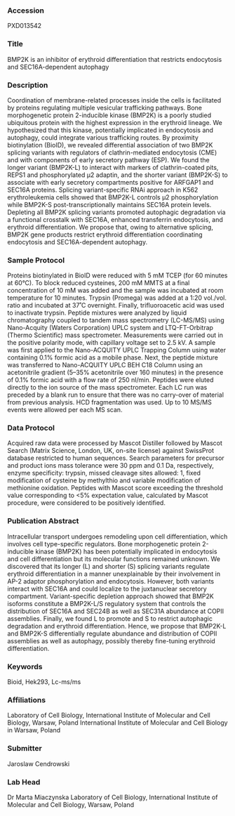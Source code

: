 ### Accession
PXD013542

### Title
BMP2K is an inhibitor of erythroid differentiation that restricts endocytosis and SEC16A-dependent autophagy

### Description
Coordination of membrane-related processes inside the cells is facilitated by proteins regulating multiple vesicular trafficking pathways. Bone morphogenetic protein 2-inducible kinase (BMP2K) is a poorly studied ubiquitous protein with the highest expression in the erythroid lineage. We hypothesized that this kinase, potentially implicated in endocytosis and autophagy, could integrate various trafficking routes. By proximity biotinylation (BioID), we revealed differential association of two BMP2K splicing variants with regulators of clathrin-mediated endocytosis (CME) and with components of early secretory pathway (ESP). We found the longer variant (BMP2K-L) to interact with markers of clathrin-coated pits, REPS1 and phosphorylated μ2 adaptin, and the shorter variant (BMP2K-S) to associate with early secretory compartments positive for ARFGAP1 and SEC16A proteins. Splicing variant-specific RNAi approach in K562 erythroleukemia cells showed that BMP2K-L controls μ2 phosphorylation while BMP2K-S post-transcriptionally maintains SEC16A protein levels. Depleting all BMP2K splicing variants promoted autophagic degradation via a functional crosstalk with SEC16A, enhanced transferrin endocytosis, and erythroid differentiation. We propose that, owing to alternative splicing, BMP2K gene products restrict erythroid differentiation coordinating endocytosis and SEC16A-dependent autophagy.

### Sample Protocol
Proteins biotinylated in BioID were reduced with 5 mM TCEP (for 60 minutes at 60°C). To block reduced cysteines, 200 mM MMTS at a final concentration of 10 mM was added and the sample was incubated at room temperature for 10 minutes. Trypsin (Promega) was added at a 1:20 vol./vol. ratio and incubated at 37˚C overnight. Finally, trifluoroacetic acid was used to inactivate trypsin. Peptide mixtures were analyzed by liquid chromatography coupled to tandem mass spectrometry (LC-MS/MS) using Nano-Acquity (Waters Corporation) UPLC system and LTQ-FT-Orbitrap (Thermo Scientific) mass spectrometer. Measurements were carried out in the positive polarity mode, with capillary voltage set to 2.5 kV. A sample was first applied to the Nano-ACQUITY UPLC Trapping Column using water containing 0.1% formic acid as a mobile phase. Next, the peptide mixture was transferred to Nano-ACQUITY UPLC BEH C18 Column using an acetonitrile gradient (5–35% acetonitrile over 160 minutes) in the presence of 0.1% formic acid with a flow rate of 250 nl/min. Peptides were eluted directly to the ion source of the mass spectrometer. Each LC run was preceded by a blank run to ensure that there was no carry-over of material from previous analysis. HCD fragmentation was used. Up to 10 MS/MS events were allowed per each MS scan.

### Data Protocol
Acquired raw data were processed by Mascot Distiller followed by Mascot Search (Matrix Science, London, UK, on-site license) against SwissProt database restricted to human sequences. Search parameters for precursor and product ions mass tolerance were 30 ppm and 0.1 Da, respectively, enzyme specificity: trypsin, missed cleavage sites allowed: 1, fixed modification of cysteine by methylthio and variable modification of methionine oxidation. Peptides with Mascot score exceeding the threshold value corresponding to <5% expectation value, calculated by Mascot procedure, were considered to be positively identified.

### Publication Abstract
Intracellular transport undergoes remodeling upon cell differentiation, which involves cell type-specific regulators. Bone morphogenetic protein 2-inducible kinase (BMP2K) has been potentially implicated in endocytosis and cell differentiation but its molecular functions remained unknown. We discovered that its longer (L) and shorter (S) splicing variants regulate erythroid differentiation in a manner unexplainable by their involvement in AP-2 adaptor phosphorylation and endocytosis. However, both variants interact with SEC16A and could localize to the juxtanuclear secretory compartment. Variant-specific depletion approach showed that BMP2K isoforms constitute a BMP2K-L/S regulatory system that controls the distribution of SEC16A and SEC24B as well as SEC31A abundance at COPII assemblies. Finally, we found L to promote and S to restrict autophagic degradation and erythroid differentiation. Hence, we propose that BMP2K-L and BMP2K-S differentially regulate abundance and distribution of COPII assemblies as well as autophagy, possibly thereby fine-tuning erythroid differentiation.

### Keywords
Bioid, Hek293, Lc-ms/ms

### Affiliations
Laboratory of Cell Biology, International Institute of Molecular and Cell Biology, Warsaw, Poland
International Institute of Molecular and Cell Biology in Warsaw, Poland

### Submitter
Jaroslaw Cendrowski

### Lab Head
Dr Marta Miaczynska
Laboratory of Cell Biology, International Institute of Molecular and Cell Biology, Warsaw, Poland



